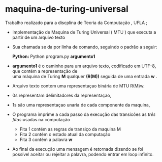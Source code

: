 # maquina-de-turing-universal

Trabalho realizado para a discplina de Teoria da Computação , UFLA ;

- Implementação de Maquina de Turing Universal ( MTU ) que executa a partir de um arquivo texto
- Sua chamada se da por linha de comando, seguindo o padrão a seguir:
  
    __Python:__
      Python program.py __argumento1__

- __argumento1__ é	o	caminho	para	um arquivo	texto,	codificado	em	UTF-8,	que	contém	a representação	de	
  uma	máquina	de	Turing __M__ qualquer	__(R(M))__	seguida	de	uma	entrada __w__ .
  
- Arquivo texto contem uma representaçao binária de MTU R(M)w.
- 0s representam delimitadores da representaçao,
- 1s são uma representaçao unaria de cada componente da maquina,

- O programa imprime a cada passo da execução das transicões as _três fitas_ usadas na computação
  - Fita 1 contém as regras de transiço da maquina M
  - Fita 2 contém o estado atual da computação
  - Fita 3 contém a palavra __w__
- Ao final da execução uma mensagem é retornada dizendo se foi possível aceitar ou rejeitar a palavra, podendo entrar em loop infinito. 
